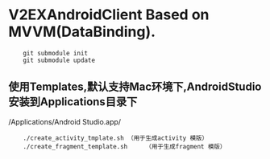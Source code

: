 # V2EXAndroidClient Based on MVVM(DataBinding).

```shell
    git submodule init
    git submodule update
```

## 使用Templates,默认支持Mac环境下,AndroidStudio 安装到Applications目录下
/Applications/Android Studio.app/

```shell
    ./create_activity_tmplate.sh （用于生成activity 模版）
    ./create_fragment_template.sh     （用于生成fragment 模版）
```
